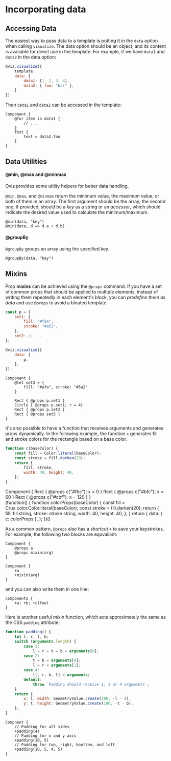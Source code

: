 # Incorporating data

## Accessing Data

The easiest way to pass data to a template is putting it in the `data` option when calling `visualize`.
The data option should be an object, and its content is available for direct use in the template. For example, if we have `data1` and `data2` in the data option:

```js
Oviz.visualize({
    template,
    data: {
        data1: [1, 2, 3, 4],
        data2: { foo: "bar" },
    }
})
```

Then `data1` and `data2` can be accessed in the template:

```bvt
Component {
    @for item in data1 {
        // ...
    }
    Text {
        text = data2.foo
    }
}
```

## Data Utilities

#### @min, @max and @minmax

Oviz provides some utility helpers for better data handling.

`@min`, `@max`, and `@minmax` return the minimum value, the maximum value, or both of them in an array.
The first argument should be the array; the second one, if provided, should be a _key_ as a string or an _accessor_, which should indicate the desired value used to calculate the minimum/maximum.

```bvt
@min(data, "key")
@min(data, d => d.a + d.b)
```

#### @groupBy

`@groupBy` groups an array using the specified key.

```bvt
@groupBy(data, "key")
```

## Mixins

Prop **mixins** can be achieved using the `@props` command. If you have a set of common props that should be applied to multiple elements, instead of writing them repeatedly in each element's block, you can _predefine them as data_ and use `@props` to avoid a bloated template.

```js
const p = {
    set1: {
        fill: "#faa",
        stroke: "#a52",
    },
    set2: // ...
};

Oviz.visualize({
    data: {
        p,
    },
});
```

```bvt
Component {
    @let set3 = {
        fill: "#afa", stroke: "#5a2"
    }

    Rect { @props p.set1 }
    Circle { @props p.set1; r = 4}
    Rect { @props p.set2 }
    Rect { @props set3 }
}
```

It's also possible to have a function that receives arguments and generates props dynamically.
In the following example, the function `c` generates fill and stroke colors for the rectangle based on a base color.

```js
function c(baseColor) {
    const fill = Color.literal(baseColor);
    const stroke = fill.darken(20);
    return {
        fill, stroke,
        width: 40, height: 40,
    };
}
```

<div class="demo" data-height="100">
Component {
    Rect { @props c("#fbc"); x = 0 }
    Rect { @props c("#bfc"); x = 60 }
    Rect { @props c("#cbf"); x = 120 }
}
</div>
<div class="bvd-code">
(function() {
    function colorProps(baseColor) {
        const fill = Crux.color.Color.literal(baseColor);
        const stroke = fill.darken(20);
        return {
            fill: fill.string, stroke: stroke.string,
            width: 40, height: 40,
        };
    }
    return {
        data: { c: colorProps },
    };
})()
</div>

As a common pattern, `@props` also has a shortcut `+` to save your keystrokes. For example, the following two blocks are equvaliant:

```bvt
Component {
    @props a
    @props mixin(arg)
}

Component {
    +a
    +mixin(arg)
}
```

and you can also write them in one line:

```bvt
Components {
    +a; +b; +c(foo)
}
```

Here is another useful mixin function, which acts approximately the same as the CSS `padding` attribute:

```js
function padding() {
    let l, r, t, b;
    switch (arguments.length) {
        case 1:
            l = r = t = b = arguments[0];
        case 2:
            t = b = arguments[0];
            l = r = arguments[1];
        case 4:
            [t, r, b, l] = arguments;
        default:
            throw `Padding should receive 1, 2 or 4 arguments`;
    }
    return {
        x: l, width: GeometryValue.create(100, -l - r),
        y: t, height: GeometryValue.create(100, -t - b),
    };
}
```

```bvt
Compnent {
    // Padding for all sides
    +padding(4)
    // Padding for x and y axis
    +padding(10, 5)
    // Padding for top, right, boottom, and left
    +padding(10, 5, 4, 5)
}
```

